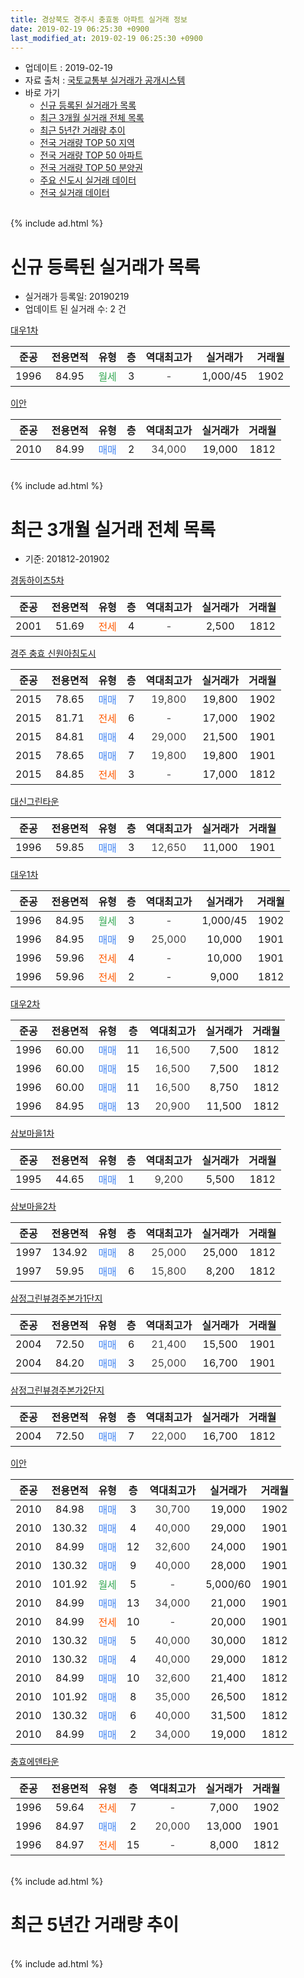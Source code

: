 ```yaml
---
title: 경상북도 경주시 충효동 아파트 실거래 정보
date: 2019-02-19 06:25:30 +0900
last_modified_at: 2019-02-19 06:25:30 +0900
---
```


* 업데이트 : 2019-02-19
* 자료 출처 : [국토교통부 실거래가 공개시스템](http://rt.molit.go.kr)
* 바로 가기
    * [신규 등록된 실거래가 목록](#신규-등록된-실거래가-목록)
    * [최근 3개월 실거래 전체 목록](#최근-3개월-실거래-전체-목록)
    * [최근 5년간 거래량 추이](#최근-5년간-거래량-추이)
    * [전국 거래량 TOP 50 지역](https://inasie.github.io/apt-trade-info/최근-3개월-전국에서-가장-거래가-많이-발생한-지역)
    * [전국 거래량 TOP 50 아파트](https://inasie.github.io/apt-trade-info/최근-3개월-전국에서-가장-거래가-많이-발생한-아파트)
    * [전국 거래량 TOP 50 분양권](https://inasie.github.io/apt-trade-info/최근-3개월-전국에서-가장-거래가-많이-발생한-분양권)
    * [주요 신도시 실거래 데이터](https://inasie.github.io/apt-trade-info/주요-신도시)
    * [전국 실거래 데이터](https://inasie.github.io/apt-trade-info/전국)
<br>
{% include ad.html %}
<br>

# 신규 등록된 실거래가 목록
* 실거래가 등록일: 20190219
* 업데이트 된 실거래 수: 2 건


[대우1차](https://search.naver.com/search.naver?query=%EA%B2%BD%EC%83%81%EB%B6%81%EB%8F%84+%EA%B2%BD%EC%A3%BC%EC%8B%9C+%EC%B6%A9%ED%9A%A8%EB%8F%99+%EB%8C%80%EC%9A%B01%EC%B0%A8)

|준공|전용면적|유형|층|역대최고가|실거래가|거래월|
|:---:|:---:|:---:|:---:|:---:|:---:|:---:|
|1996|84.95|<span style="color:#34a853">월세</span>|3|<span style="color:#444444">-</span>|1,000/45|1902|

[이안](https://search.naver.com/search.naver?query=%EA%B2%BD%EC%83%81%EB%B6%81%EB%8F%84+%EA%B2%BD%EC%A3%BC%EC%8B%9C+%EC%B6%A9%ED%9A%A8%EB%8F%99+%EC%9D%B4%EC%95%88)

|준공|전용면적|유형|층|역대최고가|실거래가|거래월|
|:---:|:---:|:---:|:---:|:---:|:---:|:---:|
|2010|84.99|<span style="color:#4285f3">매매</span>|2|<span style="color:#444444">34,000</span>|19,000|1812|


<br>
{% include ad.html %}
<br>

# 최근 3개월 실거래 전체 목록
* 기준: 201812-201902


[경동하이츠5차](https://search.naver.com/search.naver?query=%EA%B2%BD%EC%83%81%EB%B6%81%EB%8F%84+%EA%B2%BD%EC%A3%BC%EC%8B%9C+%EC%B6%A9%ED%9A%A8%EB%8F%99+%EA%B2%BD%EB%8F%99%ED%95%98%EC%9D%B4%EC%B8%A05%EC%B0%A8)

|준공|전용면적|유형|층|역대최고가|실거래가|거래월|
|:---:|:---:|:---:|:---:|:---:|:---:|:---:|
|2001|51.69|<span style="color:#ff5a00">전세</span>|4|<span style="color:#444444">-</span>|2,500|1812|

[경주 충효 신원아침도시](https://search.naver.com/search.naver?query=%EA%B2%BD%EC%83%81%EB%B6%81%EB%8F%84+%EA%B2%BD%EC%A3%BC%EC%8B%9C+%EC%B6%A9%ED%9A%A8%EB%8F%99+%EA%B2%BD%EC%A3%BC+%EC%B6%A9%ED%9A%A8+%EC%8B%A0%EC%9B%90%EC%95%84%EC%B9%A8%EB%8F%84%EC%8B%9C)

|준공|전용면적|유형|층|역대최고가|실거래가|거래월|
|:---:|:---:|:---:|:---:|:---:|:---:|:---:|
|2015|78.65|<span style="color:#4285f3">매매</span>|7|<span style="color:#444444">19,800</span>|19,800|1902|
|2015|81.71|<span style="color:#ff5a00">전세</span>|6|<span style="color:#444444">-</span>|17,000|1902|
|2015|84.81|<span style="color:#4285f3">매매</span>|4|<span style="color:#444444">29,000</span>|21,500|1901|
|2015|78.65|<span style="color:#4285f3">매매</span>|7|<span style="color:#444444">19,800</span>|19,800|1901|
|2015|84.85|<span style="color:#ff5a00">전세</span>|3|<span style="color:#444444">-</span>|17,000|1812|

[대신그린타운](https://search.naver.com/search.naver?query=%EA%B2%BD%EC%83%81%EB%B6%81%EB%8F%84+%EA%B2%BD%EC%A3%BC%EC%8B%9C+%EC%B6%A9%ED%9A%A8%EB%8F%99+%EB%8C%80%EC%8B%A0%EA%B7%B8%EB%A6%B0%ED%83%80%EC%9A%B4)

|준공|전용면적|유형|층|역대최고가|실거래가|거래월|
|:---:|:---:|:---:|:---:|:---:|:---:|:---:|
|1996|59.85|<span style="color:#4285f3">매매</span>|3|<span style="color:#444444">12,650</span>|11,000|1901|

[대우1차](https://search.naver.com/search.naver?query=%EA%B2%BD%EC%83%81%EB%B6%81%EB%8F%84+%EA%B2%BD%EC%A3%BC%EC%8B%9C+%EC%B6%A9%ED%9A%A8%EB%8F%99+%EB%8C%80%EC%9A%B01%EC%B0%A8)

|준공|전용면적|유형|층|역대최고가|실거래가|거래월|
|:---:|:---:|:---:|:---:|:---:|:---:|:---:|
|1996|84.95|<span style="color:#34a853">월세</span>|3|<span style="color:#444444">-</span>|1,000/45|1902|
|1996|84.95|<span style="color:#4285f3">매매</span>|9|<span style="color:#444444">25,000</span>|10,000|1901|
|1996|59.96|<span style="color:#ff5a00">전세</span>|4|<span style="color:#444444">-</span>|10,000|1901|
|1996|59.96|<span style="color:#ff5a00">전세</span>|2|<span style="color:#444444">-</span>|9,000|1812|

[대우2차](https://search.naver.com/search.naver?query=%EA%B2%BD%EC%83%81%EB%B6%81%EB%8F%84+%EA%B2%BD%EC%A3%BC%EC%8B%9C+%EC%B6%A9%ED%9A%A8%EB%8F%99+%EB%8C%80%EC%9A%B02%EC%B0%A8)

|준공|전용면적|유형|층|역대최고가|실거래가|거래월|
|:---:|:---:|:---:|:---:|:---:|:---:|:---:|
|1996|60.00|<span style="color:#4285f3">매매</span>|11|<span style="color:#444444">16,500</span>|7,500|1812|
|1996|60.00|<span style="color:#4285f3">매매</span>|15|<span style="color:#444444">16,500</span>|7,500|1812|
|1996|60.00|<span style="color:#4285f3">매매</span>|11|<span style="color:#444444">16,500</span>|8,750|1812|
|1996|84.95|<span style="color:#4285f3">매매</span>|13|<span style="color:#444444">20,900</span>|11,500|1812|

[삼보마을1차](https://search.naver.com/search.naver?query=%EA%B2%BD%EC%83%81%EB%B6%81%EB%8F%84+%EA%B2%BD%EC%A3%BC%EC%8B%9C+%EC%B6%A9%ED%9A%A8%EB%8F%99+%EC%82%BC%EB%B3%B4%EB%A7%88%EC%9D%841%EC%B0%A8)

|준공|전용면적|유형|층|역대최고가|실거래가|거래월|
|:---:|:---:|:---:|:---:|:---:|:---:|:---:|
|1995|44.65|<span style="color:#4285f3">매매</span>|1|<span style="color:#444444">9,200</span>|5,500|1812|

[삼보마을2차](https://search.naver.com/search.naver?query=%EA%B2%BD%EC%83%81%EB%B6%81%EB%8F%84+%EA%B2%BD%EC%A3%BC%EC%8B%9C+%EC%B6%A9%ED%9A%A8%EB%8F%99+%EC%82%BC%EB%B3%B4%EB%A7%88%EC%9D%842%EC%B0%A8)

|준공|전용면적|유형|층|역대최고가|실거래가|거래월|
|:---:|:---:|:---:|:---:|:---:|:---:|:---:|
|1997|134.92|<span style="color:#4285f3">매매</span>|8|<span style="color:#444444">25,000</span>|25,000|1812|
|1997|59.95|<span style="color:#4285f3">매매</span>|6|<span style="color:#444444">15,800</span>|8,200|1812|

[삼정그린뷰경주본가1단지](https://search.naver.com/search.naver?query=%EA%B2%BD%EC%83%81%EB%B6%81%EB%8F%84+%EA%B2%BD%EC%A3%BC%EC%8B%9C+%EC%B6%A9%ED%9A%A8%EB%8F%99+%EC%82%BC%EC%A0%95%EA%B7%B8%EB%A6%B0%EB%B7%B0%EA%B2%BD%EC%A3%BC%EB%B3%B8%EA%B0%801%EB%8B%A8%EC%A7%80)

|준공|전용면적|유형|층|역대최고가|실거래가|거래월|
|:---:|:---:|:---:|:---:|:---:|:---:|:---:|
|2004|72.50|<span style="color:#4285f3">매매</span>|6|<span style="color:#444444">21,400</span>|15,500|1901|
|2004|84.20|<span style="color:#4285f3">매매</span>|3|<span style="color:#444444">25,000</span>|16,700|1901|

[삼정그린뷰경주본가2단지](https://search.naver.com/search.naver?query=%EA%B2%BD%EC%83%81%EB%B6%81%EB%8F%84+%EA%B2%BD%EC%A3%BC%EC%8B%9C+%EC%B6%A9%ED%9A%A8%EB%8F%99+%EC%82%BC%EC%A0%95%EA%B7%B8%EB%A6%B0%EB%B7%B0%EA%B2%BD%EC%A3%BC%EB%B3%B8%EA%B0%802%EB%8B%A8%EC%A7%80)

|준공|전용면적|유형|층|역대최고가|실거래가|거래월|
|:---:|:---:|:---:|:---:|:---:|:---:|:---:|
|2004|72.50|<span style="color:#4285f3">매매</span>|7|<span style="color:#444444">22,000</span>|16,700|1812|

[이안](https://search.naver.com/search.naver?query=%EA%B2%BD%EC%83%81%EB%B6%81%EB%8F%84+%EA%B2%BD%EC%A3%BC%EC%8B%9C+%EC%B6%A9%ED%9A%A8%EB%8F%99+%EC%9D%B4%EC%95%88)

|준공|전용면적|유형|층|역대최고가|실거래가|거래월|
|:---:|:---:|:---:|:---:|:---:|:---:|:---:|
|2010|84.98|<span style="color:#4285f3">매매</span>|3|<span style="color:#444444">30,700</span>|19,000|1902|
|2010|130.32|<span style="color:#4285f3">매매</span>|4|<span style="color:#444444">40,000</span>|29,000|1901|
|2010|84.99|<span style="color:#4285f3">매매</span>|12|<span style="color:#444444">32,600</span>|24,000|1901|
|2010|130.32|<span style="color:#4285f3">매매</span>|9|<span style="color:#444444">40,000</span>|28,000|1901|
|2010|101.92|<span style="color:#34a853">월세</span>|5|<span style="color:#444444">-</span>|5,000/60|1901|
|2010|84.99|<span style="color:#4285f3">매매</span>|13|<span style="color:#444444">34,000</span>|21,000|1901|
|2010|84.99|<span style="color:#ff5a00">전세</span>|10|<span style="color:#444444">-</span>|20,000|1901|
|2010|130.32|<span style="color:#4285f3">매매</span>|5|<span style="color:#444444">40,000</span>|30,000|1812|
|2010|130.32|<span style="color:#4285f3">매매</span>|4|<span style="color:#444444">40,000</span>|29,000|1812|
|2010|84.99|<span style="color:#4285f3">매매</span>|10|<span style="color:#444444">32,600</span>|21,400|1812|
|2010|101.92|<span style="color:#4285f3">매매</span>|8|<span style="color:#444444">35,000</span>|26,500|1812|
|2010|130.32|<span style="color:#4285f3">매매</span>|6|<span style="color:#444444">40,000</span>|31,500|1812|
|2010|84.99|<span style="color:#4285f3">매매</span>|2|<span style="color:#444444">34,000</span>|19,000|1812|

[충효에덴타운](https://search.naver.com/search.naver?query=%EA%B2%BD%EC%83%81%EB%B6%81%EB%8F%84+%EA%B2%BD%EC%A3%BC%EC%8B%9C+%EC%B6%A9%ED%9A%A8%EB%8F%99+%EC%B6%A9%ED%9A%A8%EC%97%90%EB%8D%B4%ED%83%80%EC%9A%B4)

|준공|전용면적|유형|층|역대최고가|실거래가|거래월|
|:---:|:---:|:---:|:---:|:---:|:---:|:---:|
|1996|59.64|<span style="color:#ff5a00">전세</span>|7|<span style="color:#444444">-</span>|7,000|1902|
|1996|84.97|<span style="color:#4285f3">매매</span>|2|<span style="color:#444444">20,000</span>|13,000|1901|
|1996|84.97|<span style="color:#ff5a00">전세</span>|15|<span style="color:#444444">-</span>|8,000|1812|


<br>
{% include ad.html %}
<br>

# 최근 5년간 거래량 추이


<div style="width:100%;">
    <canvas id="deal_progress" height="200"></canvas>
</div>

<script>
new Chart(document.getElementById("deal_progress"), {
    type: 'line',
    data: {
        labels: ['201402','201403','201404','201405','201406','201407','201408','201409','201410','201411','201412','201501','201502','201503','201504','201505','201506','201507','201508','201509','201510','201511','201512','201601','201602','201603','201604','201605','201606','201607','201608','201609','201610','201611','201612','201701','201702','201703','201704','201705','201706','201707','201708','201709','201710','201711','201712','201801','201802','201803','201804','201805','201806','201807','201808','201809','201810','201811','201812','201901','201902'],
        datasets: [{
            label: '매매',
            pointRadius: 1,
            data: [28, 24, 24, 20, 24, 9, 15, 20, 18, 17, 10, 26, 20, 36, 17, 8, 12, 18, 14, 15, 11, 12, 6, 14, 10, 13, 7, 12, 16, 16, 11, 5, 11, 12, 9, 12, 21, 18, 15, 8, 12, 17, 10, 7, 14, 8, 10, 11, 6, 17, 14, 6, 11, 14, 10, 12, 17, 18, 14, 11, 2],
            borderColor: "rgba(255, 201, 14, 1)",
            backgroundColor: "rgba(255, 201, 14, 0.5)",
            fill: false,
            lineTension: 0
        },{
            label: '전월세',
            pointRadius: 1,
            data: [12, 8, 5, 4, 4, 9, 4, 2, 11, 8, 6, 8, 12, 19, 15, 12, 10, 10, 2, 8, 10, 8, 4, 5, 12, 9, 7, 9, 3, 3, 4, 1, 6, 7, 8, 12, 8, 12, 7, 3, 9, 12, 6, 7, 3, 4, 6, 8, 11, 12, 8, 6, 7, 12, 4, 5, 7, 5, 4, 3, 3],
            borderColor: "rgba(0, 141, 185, 1)",
            backgroundColor: "rgba(0, 141, 185, 0.5)",
            fill: false,
            lineTension: 0
        }
        ]
    },
    options: {
        responsive: true,
        title: {
            display: false
        },
        tooltips: {
            mode: 'index',
            intersect: false
        },
        hover: {
            mode: 'nearest',
            intersect: true
        },
        scales: {
            xAxes: [{
                display: true,
                scaleLabel: {
                    display: true,
                    labelString: '년/월'
                }
            }],
            yAxes: [{
                display: true,
                ticks: {
                    suggestedMin: 0,
                },
                scaleLabel: {
                    display: true,
                    labelString: '실거래 수'
                }
            }]
        }
    }
});

</script>


<br>
{% include ad.html %}
<br>

